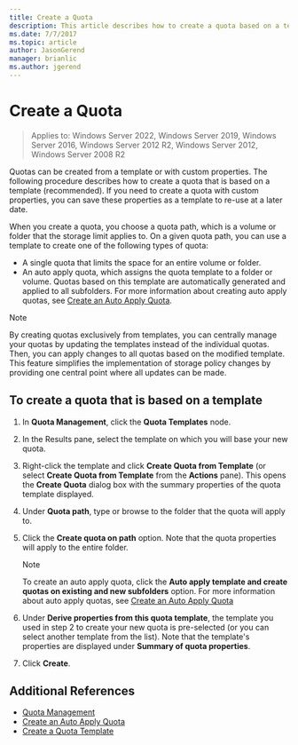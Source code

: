 ```yaml
---
title: Create a Quota
description: This article describes how to create a quota based on a template
ms.date: 7/7/2017
ms.topic: article
author: JasonGerend
manager: brianlic
ms.author: jgerend
---
```

# Create a Quota

>Applies to: Windows Server 2022, Windows Server 2019, Windows Server 2016, Windows Server 2012 R2, Windows Server 2012, Windows Server 2008 R2

Quotas can be created from a template or with custom properties. The following procedure describes how to create a quota that is based on a template (recommended). If you need to create a quota with custom properties, you can save these properties as a template to re-use at a later date.

When you create a quota, you choose a quota path, which is a volume or folder that the storage limit applies to. On a given quota path, you can use a template to create one of the following types of quota:

-   A single quota that limits the space for an entire volume or folder.
-   An auto apply quota, which assigns the quota template to a folder or volume. Quotas based on this template are automatically generated and applied to all subfolders. For more information about creating auto apply quotas, see [Create an Auto Apply Quota](create-auto-apply-quota.md).


> [!Note]
> By creating quotas exclusively from templates, you can centrally manage your quotas by updating the templates instead of the individual quotas. Then, you can apply changes to all quotas based on the modified template. This feature simplifies the implementation of storage policy changes by providing one central point where all updates can be made.

## To create a quota that is based on a template

1.  In **Quota Management**, click the **Quota Templates** node.

2.  In the Results pane, select the template on which you will base your new quota.

3.  Right-click the template and click **Create Quota from Template** (or select **Create Quota from Template** from the **Actions** pane). This opens the **Create Quota** dialog box with the summary properties of the quota template displayed.

4.  Under **Quota path**, type or browse to the folder that the quota will apply to.

5.  Click the **Create quota on path** option. Note that the quota properties will apply to the entire folder.

     > [!Note]
     > To create an auto apply quota, click the **Auto apply template and create quotas on existing and new subfolders** option. For more information about auto apply quotas, see [Create an Auto Apply Quota](create-auto-apply-quota.md)

6.  Under **Derive properties from this quota template**, the template you used in step 2 to create your new quota is pre-selected (or you can select another template from the list). Note that the template's properties are displayed under **Summary of quota properties**.

7.  Click **Create**.

## Additional References

-   [Quota Management](quota-management.md)
-   [Create an Auto Apply Quota](create-auto-apply-quota.md)
-   [Create a Quota Template](create-quota-template.md)



